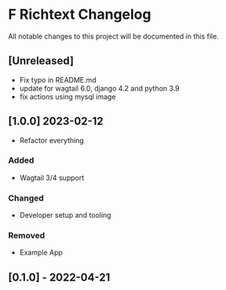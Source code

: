 # F Richtext Changelog

All notable changes to this project will be documented in this file.

## [Unreleased]

- Fix typo in README.md
- update for wagtail 6.0, django 4.2 and python 3.9
- fix actions using mysql image

## [1.0.0] 2023-02-12

- Refactor everything

### Added

- Wagtail 3/4 support

### Changed

- Developer setup and tooling

### Removed

- Example App

## [0.1.0] - 2022-04-21

<!-- TEMPLATE - keep below to copy for new releases -->
<!--

## [x.y.z] - YYYY-MM-DD

### Added

- ...

### Changed

- ...

### Removed

- ...

-->
